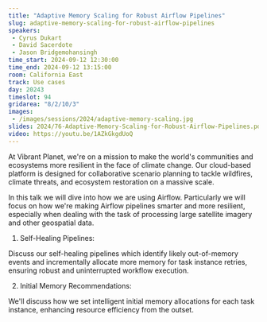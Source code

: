 ```yaml
---
title: "Adaptive Memory Scaling for Robust Airflow Pipelines"
slug: adaptive-memory-scaling-for-robust-airflow-pipelines
speakers:
 - Cyrus Dukart
 - David Sacerdote
 - Jason Bridgemohansingh
time_start: 2024-09-12 12:30:00
time_end: 2024-09-12 13:15:00
room: California East
track: Use cases
day: 20243
timeslot: 94
gridarea: "8/2/10/3"
images: 
 - /images/sessions/2024/adaptive-memory-scaling.jpg
slides: 2024/76-Adaptive-Memory-Scaling-for-Robust-Airflow-Pipelines.pdf
video: https://youtu.be/1AZkGkgdUoQ
---
```


At Vibrant Planet, we're on a mission to make the world's communities and ecosystems more resilient in the face of climate change. Our cloud-based platform is designed for collaborative scenario planning to tackle wildfires, climate threats, and ecosystem restoration on a massive scale. 
 
In this talk we will dive into how we are using Airflow. Particularly we will focus on how we're making Airflow pipelines smarter and more resilient, especially when dealing with the task of processing large satellite imagery and other geospatial data. 
 
 
 
 1. Self-Healing Pipelines: 
 
 Discuss our self-healing pipelines which identify likely out-of-memory events and incrementally allocate more memory for task instance retries, ensuring robust and uninterrupted workflow execution.
 
 
 
 2. Initial Memory Recommendations: 
 
 We'll discuss how we set intelligent initial memory allocations for each task instance, enhancing resource efficiency from the outset.